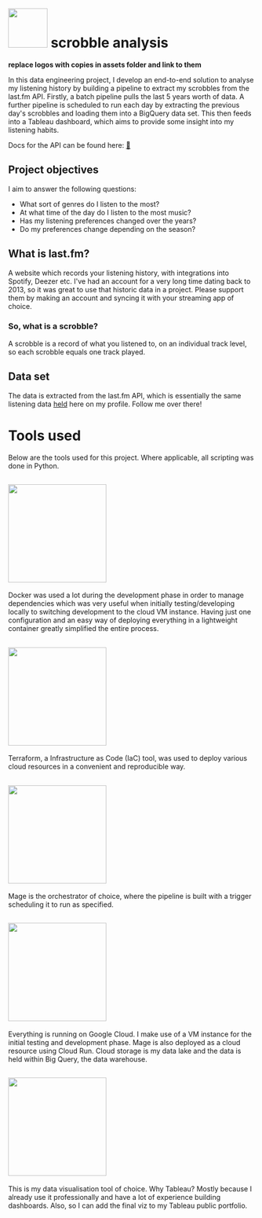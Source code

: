 # [<img src="https://upload.wikimedia.org/wikipedia/commons/thumb/d/d4/Lastfm_logo.svg/2560px-Lastfm_logo.svg.png" width="80">](https://last.fm) scrobble analysis 

**replace logos with copies in assets folder and link to them**

In this data engineering project, I develop an end-to-end solution to analyse my listening history by building a pipeline to extract my scrobbles from the last.fm API. Firstly, a batch pipeline pulls the last 5 years worth of data. A further pipeline is scheduled to run each day by extracting the previous day's scrobbles and loading them into a BigQuery data set. This then feeds into a Tableau dashboard, which aims to provide some insight into my listening habits. 

Docs for the API can be found here: [:musical_note:](https://www.last.fm/api/intro)

 ## Project objectives
 I aim to answer the following questions:
 
 * What sort of genres do I listen to the most?
 * At what time of the day do I listen to the most music?
 * Has my listening preferences changed over the years?
 * Do my preferences change depending on the season?

## What is last.fm?
A website which records your listening history, with integrations into Spotify, Deezer etc. I've had an account for a very long time dating back to 2013, so it was great to use that historic data in a project. Please support them by making an account and syncing it with your streaming app of choice.

### So, what is a scrobble?
A scrobble is a record of what you listened to, on an individual track level, so each scrobble equals one track played. 

## Data set
The data is extracted from the last.fm API, which is essentially the same listening data [held](https://www.last.fm/user/sorfildor) here on my profile. Follow me over there!

# Tools used

Below are the tools used for this project. Where applicable, all scripting was done in Python.

## [<img src="https://wiki.coreelec.org/_media/coreelec:docker.png?w=380&tok=ea2958" width="200">](https://www.docker.com/)
Docker was used a lot during the development phase in order to manage dependencies which was very useful when initially testing/developing locally to switching development to the cloud VM instance. Having just one configuration and an easy way of deploying everything in a lightweight container greatly simplified the entire process.

## [<img src="https://upload.wikimedia.org/wikipedia/commons/thumb/0/04/Terraform_Logo.svg/1280px-Terraform_Logo.svg.png" width="200">](https://www.terraform.io/)
Terraform, a Infrastructure as Code (IaC) tool, was used to deploy various cloud resources in a convenient and reproducible way. 


## [<img src="https://mintlify.s3-us-west-1.amazonaws.com/mage/logo/light.svg" width="200">](https://www.mage.ai/) 
Mage is the orchestrator of choice, where the pipeline is built with a trigger scheduling it to run as specified. 


## [<img src="https://upload.wikimedia.org/wikipedia/commons/thumb/5/51/Google_Cloud_logo.svg/1280px-Google_Cloud_logo.svg.png" width="200">](https://cloud.google.com/?hl=en) 
Everything is running on Google Cloud. I make use of a VM instance for the initial testing and development phase.  Mage is also deployed as a cloud resource using Cloud Run. Cloud storage is my data lake and the data is held within Big Query, the data warehouse. 


## [<img src="https://upload.wikimedia.org/wikipedia/commons/4/4b/Tableau_Logo.png" width="200">](https://www.tableau.com/en-gb) 
This is my data visualisation tool of choice. Why Tableau? Mostly because I already use it professionally and have a lot of experience building dashboards. Also, so I can add the final viz to my Tableau public portfolio. 

